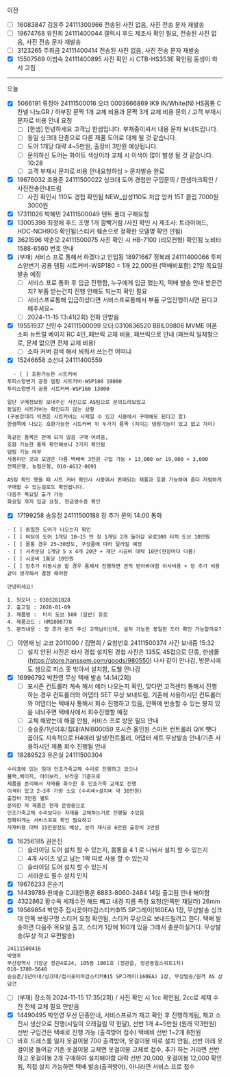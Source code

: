 이전
- [ ] 16083847 김윤주 24111300966 전송된 사진 없음, 사진 전송 문자 재발송
- [ ] 19674768 유진희 24111400044 갤럭시 후드 제조사 확인 필요, 전송된 사진 없음, 사진 전송 문자 재발송
- [ ] 3123265 주희금 24111400414 전송된 사진 없음, 사진 전송 문자 재발송
- [x] 15507569 이범숙 24111400895 사진 확인 시 CTB-HS353E 확인됨 동생이 와서 고침
---
오늘
- [x] 5066191 류정아 24111500016 오더 0003666869  IK9 IN/White(N) HS몸통 C찬넬 나노GR /	하부장 문짝 1개 교체 비용과 문짝 3개 교체 비용 문의 / 고객 부재시 문자로 비용 안내 요청
  - [ ] [한샘] 안녕하세요 고객님 한샘입니다. 부재중이셔서 내용 문자 보내드립니다.
  - [ ] 동일 싱크대 단종으로 다른 제품 도어로 대체 될 것 같습니다.
  - [ ] 도어 1개당 대략 4~5만원, 출장비 3만원 예상됩니다. 
  - [ ] 문의하신 도어는 화이트 색상이라 교체 시 이색이 많이 발생 될 것 같습니다.  10:28
  - [ ] 고객 부재시 문자로 비용 안내요청하심 > 문자발송 완료
- [x] 19676032 조용준 24111500022 싱크대 도어 경첩만 구입문의 / 한샘마크확인 / 사진전송안내드림
  - [ ] 사진 확인시 110도 경첩 확인됨 NEW_삼성110도 저압 앙카 15T 클립 7000원 3000원
- [x] 17311026 박혜민 24111500049 텐트 폴대 구매요청 
- [x] 13005398 최정애 후드 조명 1개 깜빡거림 /사진 확인 시 제조사: 트라이애드, HDC-NCH90S 확인됨(스티커 훼손으로 정확한 모델명 확인 안됨)
- [x] 3621596 박춘모 24111500075 사진 확인 시 HB-7100 (리모컨형) 확인됨 노비타 1588-6560 번호 안내
- [x] (부재) 서비스 프로 통해서 하겠다고 인입됨 18971667 정복래 24111400066 투피스양변기 공용 댐핑 시트커버-WSP180 = 1개 22,000원 (택배비포함) 21일 목요일 발송 예정
  - [ ] 서비스 프로 통화 후 입금 진행함, 누구에게 입금 했는지, 택배 발송 안내 받은건지? 부품 받는건지 진행 안해도 되는지 확인 필요 
  - [ ] 서비스프로통해 입금하셨다면 서비스프로통해서 부품 구입진행하시면 된다고 해주셔요~
  - [ ] 2024-11-15 13:41(2회) 전화 안받음
- [x] 19551937 신민수 24111500099 오더:0310836520 BBIL09806 MVME 어폰 소파 뉴트럴 베이지 RC 4인_패브릭 교체 비용, 패브릭으로 안내 (패브릭 일체형으로, 문제 없으면 전체 교체 비용) 
  - [ ] 소파 커버 검색 해서 씌워서 쓰는건 어떠냐
- [x] 15246658 소선녀 24111400559 
```
  - [ ] 호환가능한 시트커버
투피스양변기 공용 댐핑 시트커버-WSP180 19000
투피스양변기 공용 시트커버-WSP160 13000

일단 구매정보랑 보내주신 사진으로 AS팀으로 문의드려보았고
동일한 시트커버는 확인되지 않는 상황 
(구본강대리 의견은 시트커버는 사제일 수 있고 시중에서 구매해도 된다고 함)
한샘쪽에 나오는 호환가능한 시트커버 위 두가지 품목 (차이는 댐핑기능이 있고 없고 차이)

똑같은 품목은 판매 되지 않음 구매 어려움, 
호환 가능한 품목 확인해보니 2가지 확인됨
댐핑 기능 여부
사용하던 것과 모양은 다름 택배비 3천원 구입 가능 + 13,000 or 19,000 + 3,000
전북은행, 농협은행, 010-4632-0091

AS팀 확인 했을 때 시트 커버 확인시 시중에서 판매되는 제품과 호환 가능하여 좀더 저렴하게 구매할 수 있는걸로도 확인됩니다.
다음주 목요일 출가 가능
화요일 까지 입금 요청, 현금영수증 확인
```
- [x] 17199258 송유정 24111500188 장 추가 문의 14:00 통화
```
- [ ] 동일한 도어가 나오는지 확인
- [ ] 여닫이 도어 1개당 10~15 만 장 1개당 2개 들어감 유로300 터치 도브 10만원
- [ ] 몸통 경우 25~30정도, 구성품에 따라 달라질 예정
- [ ] 서라운딩 1개당 5 x 4개 20만 + 재단 시공비 대략 10만(현장마다 다름)
- [ ] 시공비 1통당 10만원
- [ ] 장추가 이동시공 할 경우 통해서 진행하면 견적 받아봐야함 이사비용 + 장 추가 비용 같이 생각해서 결정 해야함

안녕하세요!

1. 원오더 : 0303281028
2. 출고일 : 2020-01-09
3. 제품명 :  터치 도브 500 (일반) 유로
4. 제품코드 : HM1000778
5. 문의내용 : 장 추가 문의 주신 고객님이신데, 설치 가능한 동일한 도어 확인 가능할까요?
```
- [ ] 이영재 님 고코 2011090 / 김명희 / 요청번호 24111500374  사긴 보내줌 15:32
  - [ ] 설치 안된 사진은 타사 경첩 설치된 경첩 사진은 135도 45컵으로 단종, 한샘몰(https://store.hanssem.com/goods/980550) 나사 같이 안나감, 방문시에도 생으로 피스 못 밖아서 설치함, 도웰 안나감
- [x] 16996792 박찬영 무상 택배 발송  14:14(2회)
  - [ ] 포시즌 컨트롤러 계속 해서 에러 나오는지 확인, 맞다면 고객센터 통해서 진행 하는 경우 컨트롤러와 어댑터 SET 무상 보내드림, 기존에 사용하시던 컨트롤러와 어댑터는 택배사 통해서 회수 진행하고 있음, 안쪽에 반송할 수 있는 봉지 있음 내놔주면 택배사에서 회수진행할 예정
  - [ ] 교체 해봤는데 해결 안됨, 서비스 프로 방문 필요 안내
  - [ ] 송승훈/1년이후/침대/ANIB00059 포시즌 올인원 스마트 컨트롤러 Q/K 뺏다 꼽아도 지속적으로 H4에러 발생/컨트롤러, 어댑터 세트 무상발송 안내/기존 사용하시던 제품 회수 진행됨 안내
- [x] 18289523 유은실 24111500304
```
수리표에 있는 침대 인조가죽교체 수리로 진행하고 있으나
블랙,베이지, 아이보리, 브라운 기준으로 
제품을 분리해서 자재를 회수한 후 인조가죽 교체로 진행
이색이 있고 2~3주 가량 소요 (수리비+설치비 약 30만원)
출장비 3만원 별도
문의한 저 제품은 현재 운영중으로 
인조가죽교체 수리보다는 자재를 교체하는거로 진행될 수있음
정확하게는 서비스프로 확인 필요하고
자재비용 대략 15만원정도 예상, 분리 재시공 6만원 출장비 3만원
```
- [x] 16256185 권은진 
  - [ ] 슬라이딩 도어 설치 할 수 있는지, 몸통을 4 1 로 나눠서 설치 할 수 있는지
  - [ ] 4개 사이즈 넣고 남는 1짝 따로 사용 할 수 있는지 
  - [ ] 슬라이딩 도어 설치 할 수 있는지
  - [ ] 서라운드 필수 설치 인지
- [x] 19676233 은순기
- [x] 14439789 원예슬 CJ대한통운 6883-8060-2484 14일 출고됨 안내 해야함
- [x] 4322862 황수옥 세제수전 해드 빼고 내경 지름 측정 요청(안쪽만 재달라) 26mm
- [x] 19569854 박영주 접시꽂이마감스티커Φ15 SP그레이(160EA) 1장, 무상발송 싱크대 안쪽 보링구멍 스티커 요청 확인됨, 스티커 무상으로 보내드릴려고 한다. 택배 발송하면 다음주 목요일 출고, 스티커 1장에 160개 있음 그래서 충분하실거다. 무상발송(무상 적고 우편발송)
```
24111500416
박영주
부산광역시 기장군 정관4로24, 105동 1801호 (정관읍, 정관동일스위트1차)
010-3700-5640
송승훈/1년이내/싱크대/접시꽂이마감스티커Φ15 SP그레이(160EA) 1장, 무상발송/원격 AS 상담건
```
- [ ] (부재) 장소희 2024-11-15 17:35(2회) / 사진 확인 시 1cc 확인됨, 2cc로 세제 수전 전체 교체 필요 안받음
- [x] 14490495 박인영 우선 단종안내, 서비스프로가 재고 확인 후 진행하게됨, 재고 소진시 생산으로 진행(시일이 오래걸림 약 한달), 선반 1개 4~5만원 (원래 약3만원) 선반 구입건은 택배로 진행 가능 (출격방어 접수) 택배비 선반 1~2개 8천원
- [ ] 바흐 드레스룸 일자 옷걸이봉 700 출격방어, 옷걸이봉 따로 설치 안됨, 선반 아래 옷걸이봉 들어감 기존 옷걸이봉 교체면 옷걸이봉 교체로 접수, 추가 하는 거라면 선반 하고 옷걸이봉 2개 구매하여 설치해야함 대략 선반 20,000, 옷걸이봉 12,000 확인됨, 직접 설치 가능하면 택배 발송(출격방어), 아니라면 서비스 프로 접수